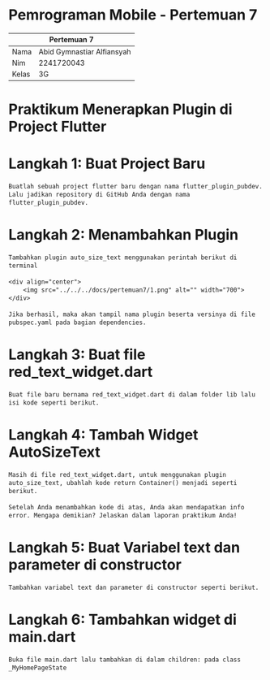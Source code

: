 # Pemrograman Mobile - Pertemuan 7

<table>
    <thead>
        <th style="text-align: center;" colspan="2">Pertemuan 7</th>
    </thead>
    <tbody>
        <tr>
            <td>Nama</td>
            <td>Abid Gymnastiar Alfiansyah</td>
        </tr>
        <tr>
            <td>Nim</td>
            <td>2241720043</td>
        </tr>
        <tr>
            <td>Kelas</td>
            <td>3G</td>
        </tr>
    </tbody>
</table>

# Praktikum Menerapkan Plugin di Project Flutter

# Langkah 1: Buat Project Baru

    Buatlah sebuah project flutter baru dengan nama flutter_plugin_pubdev. Lalu jadikan repository di GitHub Anda dengan nama flutter_plugin_pubdev.

# Langkah 2: Menambahkan Plugin

    Tambahkan plugin auto_size_text menggunakan perintah berikut di terminal

    <div align="center">
        <img src="../../../docs/pertemuan7/1.png" alt="" width="700">
    </div>

    Jika berhasil, maka akan tampil nama plugin beserta versinya di file pubspec.yaml pada bagian dependencies.

# Langkah 3: Buat file red_text_widget.dart

    Buat file baru bernama red_text_widget.dart di dalam folder lib lalu isi kode seperti berikut.

# Langkah 4: Tambah Widget AutoSizeText

    Masih di file red_text_widget.dart, untuk menggunakan plugin auto_size_text, ubahlah kode return Container() menjadi seperti berikut.

    Setelah Anda menambahkan kode di atas, Anda akan mendapatkan info error. Mengapa demikian? Jelaskan dalam laporan praktikum Anda!

# Langkah 5: Buat Variabel text dan parameter di constructor

    Tambahkan variabel text dan parameter di constructor seperti berikut.

# Langkah 6: Tambahkan widget di main.dart

    Buka file main.dart lalu tambahkan di dalam children: pada class _MyHomePageState
